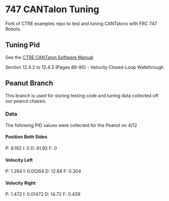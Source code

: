 # 747 CANTalon Tuning

Fork of CTRE examples repo to test and tuning CANTalons with FRC 747 Robots.

## Tuning Pid

See the [CTRE CANTalon Software Manual](http://www.ctr-electronics.com/downloads/pdf/Talon%20SRX%20Software%20Reference%20Manual.pdf)

Section 12.4.2 to 12.4.3 (Pages 88-90) - Velocity Closed-Loop Walkthrough

## Peanut Branch

This branch is used for storing testing code and tuning data collected off our peanut chassis.

### Data

The following PID values were collected for the Peanut on 4/12

#### Position Both Sides
P: 8.192
I: 0
D: 81.92
F: 0

#### Velocity Left
P: 1.264
I: 0.01264
D: 12.64
F: 0.304

#### Velocity Right
P: 1.472
I: 0.01472
D: 14.72
F: 0.439
